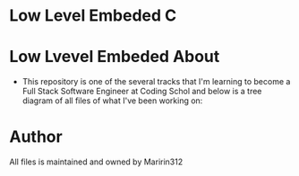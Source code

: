 # Low Level Embeded C

# Low Lvevel Embeded About 

- This repository is one of the several tracks that I'm learning to become a Full Stack Software Engineer at Coding Schol and below is a tree diagram of all files of what I've been working on:


# Author 

All files is maintained and owned by Maririn312
